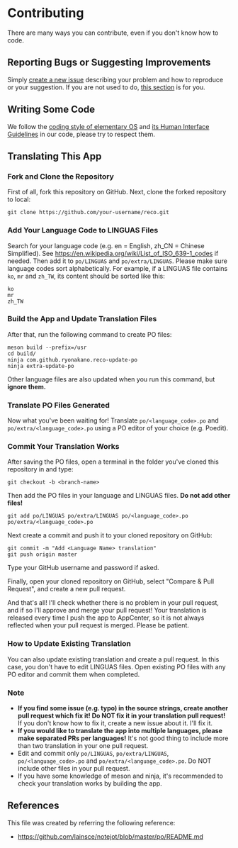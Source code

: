 # Contributing

There are many ways you can contribute, even if you don't know how to code.

## Reporting Bugs or Suggesting Improvements

Simply [create a new issue](https://github.com/ryonakano/reco/issues/new) describing your problem and how to reproduce or your suggestion. If you are not used to do, [this section](https://elementary.io/docs/code/reference#reporting-bugs) is for you.

## Writing Some Code

We follow the [coding style of elementary OS](https://elementary.io/docs/code/reference#code-style) and [its Human Interface Guidelines](https://elementary.io/docs/human-interface-guidelines#human-interface-guidelines) in our code, please try to respect them.

## Translating This App

### Fork and Clone the Repository

First of all, fork this repository on GitHub. Next, clone the forked repository to local:

    git clone https://github.com/your-username/reco.git

### Add Your Language Code to LINGUAS Files

Search for your language code (e.g. en = English, zh_CN = Chinese Simplified). See https://en.wikipedia.org/wiki/List_of_ISO_639-1_codes if needed. Then add it to `po/LINGUAS` and `po/extra/LINGUAS`. Please make sure language codes sort alphabetically. For example, if a LINGUAS file contains `ko`, `mr` and `zh_TW`, its content should be sorted like this:

    ko
    mr
    zh_TW

### Build the App and Update Translation Files

After that, run the following command to create PO files:

    meson build --prefix=/usr
    cd build/
    ninja com.github.ryonakano.reco-update-po
    ninja extra-update-po

Other language files are also updated when you run this command, but **ignore them.**

### Translate PO Files Generated

Now what you've been waiting for! Translate `po/<language_code>.po` and `po/extra/<language_code>.po` using a PO editor of your choice (e.g. Poedit).

### Commit Your Translation Works

After saving the PO files, open a terminal in the folder you've cloned this repository in and type:

    git checkout -b <branch-name>

Then add the PO files in your language and LINGUAS files. **Do not add other files!**

    git add po/LINGUAS po/extra/LINGUAS po/<language_code>.po po/extra/<language_code>.po

Next create a commit and push it to your cloned repository on GitHub:

    git commit -m "Add <Language Name> translation"
    git push origin master

Type your GitHub username and password if asked.

Finally, open your cloned repository on GitHub, select "Compare & Pull Request", and create a new pull request.

And that's all! I'll check whether there is no problem in your pull request, and if so I'll approve and merge your pull request! Your translation is released every time I push the app to AppCenter, so it is not always reflected when your pull request is merged. Please be patient.

### How to Update Existing Translation

You can also update existing translation and create a pull request. In this case, you don't have to edit LINGUAS files. Open existing PO files with any PO editor and commit them when completed.

### Note

* **If you find some issue (e.g. typo) in the source strings, create another pull request which fix it! Do NOT fix it in your translation pull request!** If you don't know how to fix it, create a new issue about it. I'll fix it.
* **If you would like to translate the app into multiple languages, please make separated PRs per languages!** It's not good thing to include more than two translation in your one pull request.
* Edit and commit only `po/LINGUAS`, `po/extra/LINGUAS`, `po/<language_code>.po` and `po/extra/<language_code>.po`. Do NOT include other files in your pull request.
* If you have some knowledge of meson and ninja, it's recommended to check your translation works by building the app.

## References

This file was created by referring the following reference:

* https://github.com/lainsce/notejot/blob/master/po/README.md
